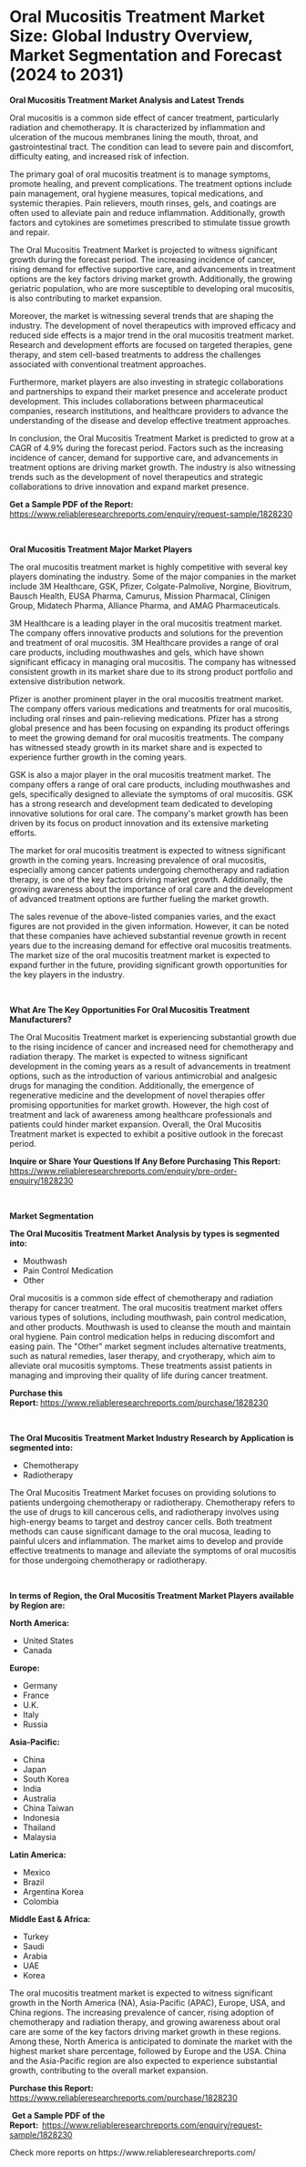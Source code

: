 <p><h1>Oral Mucositis Treatment Market Size: Global Industry Overview, Market Segmentation and Forecast (2024 to 2031)</h1></p><p><strong>Oral Mucositis Treatment Market Analysis and Latest Trends</strong></p>
<p><p>Oral mucositis is a common side effect of cancer treatment, particularly radiation and chemotherapy. It is characterized by inflammation and ulceration of the mucous membranes lining the mouth, throat, and gastrointestinal tract. The condition can lead to severe pain and discomfort, difficulty eating, and increased risk of infection.</p><p>The primary goal of oral mucositis treatment is to manage symptoms, promote healing, and prevent complications. The treatment options include pain management, oral hygiene measures, topical medications, and systemic therapies. Pain relievers, mouth rinses, gels, and coatings are often used to alleviate pain and reduce inflammation. Additionally, growth factors and cytokines are sometimes prescribed to stimulate tissue growth and repair.</p><p>The Oral Mucositis Treatment Market is projected to witness significant growth during the forecast period. The increasing incidence of cancer, rising demand for effective supportive care, and advancements in treatment options are the key factors driving market growth. Additionally, the growing geriatric population, who are more susceptible to developing oral mucositis, is also contributing to market expansion.</p><p>Moreover, the market is witnessing several trends that are shaping the industry. The development of novel therapeutics with improved efficacy and reduced side effects is a major trend in the oral mucositis treatment market. Research and development efforts are focused on targeted therapies, gene therapy, and stem cell-based treatments to address the challenges associated with conventional treatment approaches.</p><p>Furthermore, market players are also investing in strategic collaborations and partnerships to expand their market presence and accelerate product development. This includes collaborations between pharmaceutical companies, research institutions, and healthcare providers to advance the understanding of the disease and develop effective treatment approaches.</p><p>In conclusion, the Oral Mucositis Treatment Market is predicted to grow at a CAGR of 4.9% during the forecast period. Factors such as the increasing incidence of cancer, demand for supportive care, and advancements in treatment options are driving market growth. The industry is also witnessing trends such as the development of novel therapeutics and strategic collaborations to drive innovation and expand market presence.</p></p>
<p><strong>Get a Sample PDF of the Report:&nbsp;</strong> <a href="https://www.reliableresearchreports.com/enquiry/request-sample/1828230">https://www.reliableresearchreports.com/enquiry/request-sample/1828230</a></p>
<p>&nbsp;</p>
<p><strong>Oral Mucositis Treatment Major Market Players</strong></p>
<p><p>The oral mucositis treatment market is highly competitive with several key players dominating the industry. Some of the major companies in the market include 3M Healthcare, GSK, Pfizer, Colgate-Palmolive, Norgine, Biovitrum, Bausch Health, EUSA Pharma, Camurus, Mission Pharmacal, Clinigen Group, Midatech Pharma, Alliance Pharma, and AMAG Pharmaceuticals.</p><p>3M Healthcare is a leading player in the oral mucositis treatment market. The company offers innovative products and solutions for the prevention and treatment of oral mucositis. 3M Healthcare provides a range of oral care products, including mouthwashes and gels, which have shown significant efficacy in managing oral mucositis. The company has witnessed consistent growth in its market share due to its strong product portfolio and extensive distribution network.</p><p>Pfizer is another prominent player in the oral mucositis treatment market. The company offers various medications and treatments for oral mucositis, including oral rinses and pain-relieving medications. Pfizer has a strong global presence and has been focusing on expanding its product offerings to meet the growing demand for oral mucositis treatments. The company has witnessed steady growth in its market share and is expected to experience further growth in the coming years.</p><p>GSK is also a major player in the oral mucositis treatment market. The company offers a range of oral care products, including mouthwashes and gels, specifically designed to alleviate the symptoms of oral mucositis. GSK has a strong research and development team dedicated to developing innovative solutions for oral care. The company's market growth has been driven by its focus on product innovation and its extensive marketing efforts.</p><p>The market for oral mucositis treatment is expected to witness significant growth in the coming years. Increasing prevalence of oral mucositis, especially among cancer patients undergoing chemotherapy and radiation therapy, is one of the key factors driving market growth. Additionally, the growing awareness about the importance of oral care and the development of advanced treatment options are further fueling the market growth.</p><p>The sales revenue of the above-listed companies varies, and the exact figures are not provided in the given information. However, it can be noted that these companies have achieved substantial revenue growth in recent years due to the increasing demand for effective oral mucositis treatments. The market size of the oral mucositis treatment market is expected to expand further in the future, providing significant growth opportunities for the key players in the industry.</p></p>
<p>&nbsp;</p>
<p><strong>What Are The Key Opportunities For Oral Mucositis Treatment Manufacturers?</strong></p>
<p><p>The Oral Mucositis Treatment market is experiencing substantial growth due to the rising incidence of cancer and increased need for chemotherapy and radiation therapy. The market is expected to witness significant development in the coming years as a result of advancements in treatment options, such as the introduction of various antimicrobial and analgesic drugs for managing the condition. Additionally, the emergence of regenerative medicine and the development of novel therapies offer promising opportunities for market growth. However, the high cost of treatment and lack of awareness among healthcare professionals and patients could hinder market expansion. Overall, the Oral Mucositis Treatment market is expected to exhibit a positive outlook in the forecast period.</p></p>
<p><strong>Inquire or Share Your Questions If Any Before Purchasing This Report:</strong> <a href="https://www.reliableresearchreports.com/enquiry/pre-order-enquiry/1828230">https://www.reliableresearchreports.com/enquiry/pre-order-enquiry/1828230</a></p>
<p>&nbsp;</p>
<p><strong>Market Segmentation</strong></p>
<p><strong>The Oral Mucositis Treatment Market Analysis by types is segmented into:</strong></p>
<p><ul><li>Mouthwash</li><li>Pain Control Medication</li><li>Other</li></ul></p>
<p><p>Oral mucositis is a common side effect of chemotherapy and radiation therapy for cancer treatment. The oral mucositis treatment market offers various types of solutions, including mouthwash, pain control medication, and other products. Mouthwash is used to cleanse the mouth and maintain oral hygiene. Pain control medication helps in reducing discomfort and easing pain. The "Other" market segment includes alternative treatments, such as natural remedies, laser therapy, and cryotherapy, which aim to alleviate oral mucositis symptoms. These treatments assist patients in managing and improving their quality of life during cancer treatment.</p></p>
<p><strong>Purchase this Report:&nbsp;</strong><a href="https://www.reliableresearchreports.com/purchase/1828230">https://www.reliableresearchreports.com/purchase/1828230</a></p>
<p>&nbsp;</p>
<p><strong>The Oral Mucositis Treatment Market Industry Research by Application is segmented into:</strong></p>
<p><ul><li>Chemotherapy</li><li>Radiotherapy</li></ul></p>
<p><p>The Oral Mucositis Treatment Market focuses on providing solutions to patients undergoing chemotherapy or radiotherapy. Chemotherapy refers to the use of drugs to kill cancerous cells, and radiotherapy involves using high-energy beams to target and destroy cancer cells. Both treatment methods can cause significant damage to the oral mucosa, leading to painful ulcers and inflammation. The market aims to develop and provide effective treatments to manage and alleviate the symptoms of oral mucositis for those undergoing chemotherapy or radiotherapy.</p></p>
<p>&nbsp;</p>
<p><strong>In terms of Region, the Oral Mucositis Treatment Market Players available by Region are:</strong></p>
<p>
    <p> <strong> North America: </strong>
        <ul>
            <li>United States</li>
            <li>Canada</li>
        </ul>
        </p> 
    <p> <strong> Europe: </strong>
        <ul>
            <li>Germany</li>
            <li>France</li>
            <li>U.K.</li>
            <li>Italy</li>
            <li>Russia</li>
        </ul>
        </p> 
    <p> <strong> Asia-Pacific: </strong>
        <ul>
            <li>China</li>
            <li>Japan</li>
            <li>South Korea</li>
            <li>India</li>
            <li>Australia</li>
            <li>China Taiwan</li>
            <li>Indonesia</li>
            <li>Thailand</li>
            <li>Malaysia</li>
        </ul>
        </p> 
    <p> <strong> Latin America: </strong>
        <ul>
            <li>Mexico</li>
            <li>Brazil</li>
            <li>Argentina Korea</li>
            <li>Colombia</li>
        </ul>
        </p> 
    <p> <strong> Middle East & Africa: </strong>
        <ul>
            <li>Turkey</li>
            <li>Saudi</li>
            <li>Arabia</li>
            <li>UAE</li>
            <li>Korea</li>
        </ul>
    </p>
    </p>
<p><p>The oral mucositis treatment market is expected to witness significant growth in the North America (NA), Asia-Pacific (APAC), Europe, USA, and China regions. The increasing prevalence of cancer, rising adoption of chemotherapy and radiation therapy, and growing awareness about oral care are some of the key factors driving market growth in these regions. Among these, North America is anticipated to dominate the market with the highest market share percentage, followed by Europe and the USA. China and the Asia-Pacific region are also expected to experience substantial growth, contributing to the overall market expansion.</p></p>
<p><strong>Purchase this Report: </strong><a href="https://www.reliableresearchreports.com/purchase/1828230">https://www.reliableresearchreports.com/purchase/1828230</a></p>
<p>&nbsp;<strong>Get a Sample PDF of the Report:&nbsp;&nbsp;</strong><a href="https://www.reliableresearchreports.com/enquiry/request-sample/1828230">https://www.reliableresearchreports.com/enquiry/request-sample/1828230</a></p>
<p><strong></strong></p>
<p>Check more reports on https://www.reliableresearchreports.com/</p>